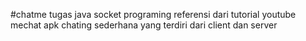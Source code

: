 #chatme
tugas java socket programing referensi dari tutorial youtube
mechat apk chating sederhana yang terdiri dari client dan server
